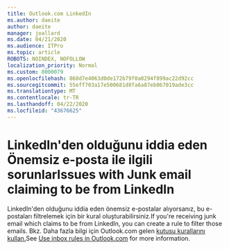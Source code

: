 ```yaml
---
title: Outlook.com LinkedIn
ms.author: daeite
author: daeite
manager: joallard
ms.date: 04/21/2020
ms.audience: ITPro
ms.topic: article
ROBOTS: NOINDEX, NOFOLLOW
localization_priority: Normal
ms.custom: 8000079
ms.openlocfilehash: 860d7e4063d0de172b79f0a0294f899ac22d92cc
ms.sourcegitcommit: 55eff703a17e500681d8fa6a87eb067019ade3cc
ms.translationtype: MT
ms.contentlocale: tr-TR
ms.lasthandoff: 04/22/2020
ms.locfileid: "43676625"
---
```

# <a name="issues-with-junk-email-claiming-to-be-from-linkedin"></a><span data-ttu-id="ad41b-102">LinkedIn'den olduğunu iddia eden Önemsiz e-posta ile ilgili sorunlar</span><span class="sxs-lookup"><span data-stu-id="ad41b-102">Issues with Junk email claiming to be from LinkedIn</span></span>

<span data-ttu-id="ad41b-103">LinkedIn'den olduğunu iddia eden önemsiz e-postalar alıyorsanız, bu e-postaları filtrelemek için bir kural oluşturabilirsiniz.</span><span class="sxs-lookup"><span data-stu-id="ad41b-103">If you're receiving junk email which claims to be from LinkedIn, you can create a rule to filter those emails.</span></span>
<span data-ttu-id="ad41b-104">Bkz. Daha fazla bilgi için Outlook.com gelen [kutusu kurallarını kullan.](https://aka.ms/OutlookComInboxRules)</span><span class="sxs-lookup"><span data-stu-id="ad41b-104">See [Use inbox rules in Outlook.com](https://aka.ms/OutlookComInboxRules) for more information.</span></span>


